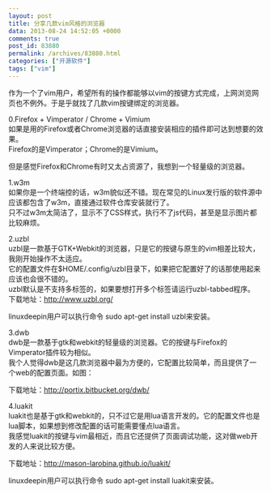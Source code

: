 ```yaml
---
layout: post
title: 分享几款vim风格的浏览器
data: 2013-08-24 14:52:05 +0000
comments: true
post_id: 83880
permalink: /archives/83880.html
categories: ["开源软件"]
tags: ["vim"]
---
```


作为一个了vim用户，希望所有的操作都能够以vim的按键方式完成，上网浏览网页也不例外。于是乎就找了几款vim按键绑定的浏览器。

0.Firefox + Vimperator / Chrome + Vimium  
如果是用的Firefox或者Chrome浏览器的话直接安装相应的插件即可达到想要的效果。  
Firefox的是Vimperator；Chrome的是Vimium。

但是感觉Firefox和Chrome有时又太占资源了，我想到一个轻量级的浏览器。

1.w3m  
如果你是一个终端控的话，w3m貌似还不错。现在常见的Linux发行版的软件源中应该都包含了w3m，直接通过软件仓库安装就行了。  
只不过w3m太简洁了，显示不了CSS样式，执行不了js代码，甚至是显示图片都比较麻烦。

2.uzbl  
uzbl是一款基于GTK+Webkit的浏览器，只是它的按键与原生的vim相差比较大，我刚开始操作不太适应。  
它的配置文件在$HOME/.config/uzbl目录下，如果把它配置好了的话那使用起来应该也会很不错的。  
uzbl默认是不支持多标签的，如果要想打开多个标签请运行uzbl-tabbed程序。  
下载地址：http://www.uzbl.org/

linuxdeepin用户可以执行命令 sudo apt-get install uzbl来安装。

3.dwb  
dwb是一款基于gtk和webkit的轻量级的浏览器。它的按键与Firefox的Vimperator插件较为相似。  
我个人觉得dwb是这几款浏览器中最为方便的，它配置比较简单，而且提供了一个web的配置页面。如图：  
<img src="http://portix.bitbucket.org/dwb/resources/prefs.jpg" alt="" />

下载地址：http://portix.bitbucket.org/dwb/

4.luakit  
luakit也是基于gtk和webkit的，只不过它是用lua语言开发的。它的配置文件也是lua脚本，如果想到修改配置的话可能需要懂点lua语言。  
我感觉luakit的按键与vim最相近，而且它还提供了页面调试功能，这对做web开发的人来说比较方便。

下载地址：http://mason-larobina.github.io/luakit/

linuxdeepin用户可以执行命令 sudo apt-get install luakit来安装。

